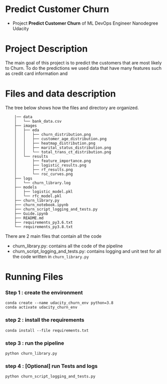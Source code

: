 # Predict Customer Churn

- Project **Predict Customer Churn** of ML DevOps Engineer Nanodegree Udacity

# Project Description
The main goal of this project is to predict the customers that are most likely to Churn. To do the predictions we used data that have many features such as credit card information and 

# Files and data description
The tree below shows how the files and directory are organized.
```
    |── data
    │   └── bank_data.csv
    ├── images
    │   ├── eda
    │   │   ├── churn_distribution.png
    │   │   ├── customer_age_distribution.png
    │   │   ├── heatmap_distribution.png
    │   │   ├── marital_status_distribution.png
    │   │   └── total_trans_ct_distribution.png
    │   └── results
    │       ├── feature_importance.png
    │       ├── logistic_results.png
    │       ├── rf_results.png
    │       └── roc_curves.png
    ├── logs
    │   └── churn_library.log
    ├── models
    │   ├── logistic_model.pkl
    │   └── rfc_model.pkl
    ├── churn_library.py
    ├── churn_notebook.ipynb
    ├── churn_script_logging_and_tests.py
    ├── Guide.ipynb
    ├── README.md
    ├── requirements_py3.6.txt
    └── requirements_py3.8.txt
```
There are 2 main files that contain all the code 
- churn_library.py: contains all the code of the pipeline
- churn_script_logging_and_tests.py: contains logging and unit test for all the code written in ```churn_library.py```

# Running Files
### Step 1 : create the environment 
    conda create --name udacity_churn_env python=3.8 
    conda activate udacity_churn_env

### step 2 : install the requirements
    conda install --file requirements.txt

### step 3 : run the pipeline
    python churn_library.py

### step 4 : [Optional] run Tests and logs
    python churn_script_logging_and_tests.py
